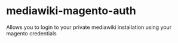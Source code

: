 # mediawiki-magento-auth
Allows you to login to your private mediawiki installation using your magento credentials
